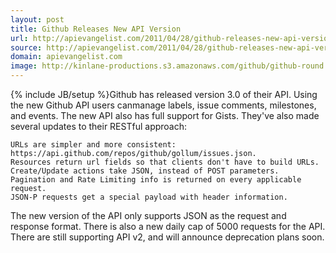 ```yaml
---
layout: post
title: Github Releases New API Version
url: http://apievangelist.com/2011/04/28/github-releases-new-api-version/
source: http://apievangelist.com/2011/04/28/github-releases-new-api-version/
domain: apievangelist.com
image: http://kinlane-productions.s3.amazonaws.com/github/github-round.png
---
```

{% include JB/setup %}Github has released version 3.0 of their API.
Using the new Github API users canmanage labels, issue comments, milestones, and events.
The new API also has full support for Gists.
They've also made several updates to their RESTful approach:

	URLs are simpler and more consistent: https://api.github.com/repos/github/gollum/issues.json.
	Resources return url fields so that clients don't have to build URLs.
	Create/Update actions take JSON, instead of POST parameters.
	Pagination and Rate Limiting info is returned on every applicable request.
	JSON-P requests get a special payload with header information.

The new version of the API only supports JSON as the request and response format.
There is also a new daily cap of 5000 requests for the API.
There are still supporting API v2, and will announce deprecation plans soon.